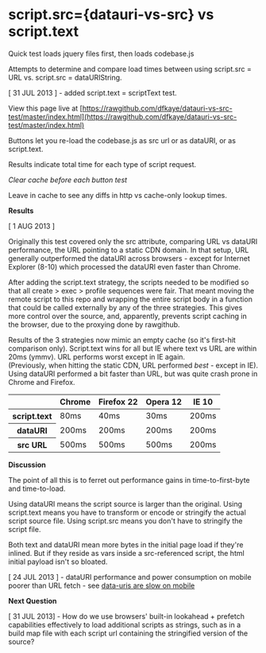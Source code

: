 script.src={datauri-vs-src} vs script.text
==========================================

Quick test loads jquery files first, then loads codebase.js 

Attempts to determine and compare load times between using script.src = URL vs. script.src = dataURIString.

[ 31 JUL 2013 ] - added script.text = scriptText test.

View this page live at 
[https://rawgithub.com/dfkaye/datauri-vs-src-test/master/index.html](https://rawgithub.com/dfkaye/datauri-vs-src-test/master/index.html)

Buttons let you re-load the codebase.js as src url or as dataURI, or as script.text.

Results indicate total time for each type of script request.

*Clear cache before each button test*

Leave in cache to see any diffs in http vs cache-only lookup times.

__Results__

[ 1 AUG 2013 ] 

Originally this test covered only the src attribute, comparing URL vs dataURI performance, the URL 
pointing to a static CDN domain.  In that setup, URL generally outperformed the dataURI across 
browsers - except for Internet Explorer (8-10) which processed the dataURI even faster than Chrome.

After adding the script.text strategy, the scripts needed to be modified so that all create > exec >
profile sequences were fair.  That meant moving the remote script to this repo and wrapping the entire 
script body in a function that could be called externally by any of the three strategies.  This gives 
more control over the source, and, apparently, prevents script caching in the browser, due to the 
proxying done by rawgithub.

Results of the 3 strategies now mimic an empty cache (so it's first-hit comparison only).  Script.text 
wins for all but IE where text vs URL are within 20ms (ymmv).  URL performs worst except in IE again.  
(Previously, when hitting the static CDN, URL performed *best* - except in IE).  Using dataURI performed 
a bit faster than URL, but was quite crash prone in Chrome and Firefox.

<table>
  <thead>
    <tr>
      <th></th>
      <th>Chrome </th>
      <th>Firefox 22</th>
      <th>Opera 12</th>
      <th>IE 10</th>
    </tr>
  </thead>
  <tbody>
    <tr>
      <th>script.text</th>
      <td>80ms</td>
      <td>40ms</td>
      <td>30ms</td>
      <td>200ms</td>      
    </tr>
    <tr>
      <th>dataURI</th>
      <td>200ms</td>
      <td>200ms</td>
      <td>200ms</td>
      <td>200ms</td>      
    </tr>    
    <tr>
      <th>src URL</th>
      <td>500ms</td>
      <td>500ms</td>
      <td>500ms</td>
      <td>200ms</td>      
    </tr>
  </tbody>
</table>


__Discussion__

The point of all this is to ferret out performance gains in time-to-first-byte and time-to-load.

Using dataURI means the script source is larger than the original.
Using script.text means you have to transform or encode or stringify the actual script source file.
Using script.src means you don't have to stringify the script file.

Both text and dataURI mean more bytes in the initial page load if they're inlined.
But if they reside as vars inside a src-referenced script, the html initial payload isn't so bloated.

[ 24 JUL 2013 ] - dataURI performance and power consumption on mobile poorer than URL fetch - 
see [data-uris are slow on mobile](http://www.mobify.com/blog/data-uris-are-slow-on-mobile/)


__Next Question__

[ 31 JUL 2013] - How do we use browsers' built-in lookahead + prefetch capabilities effectively to 
load additional scripts as strings, such as in a build map file with each script url containing the
stringified version of the source?


